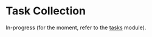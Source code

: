# Task Collection

In-progress (for the moment, refer to the [tasks](../../reference/fractal_server/tasks/) module).
